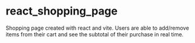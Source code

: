 # react_shopping_page
Shopping page created with react and vite. Users are able to add/remove items from their cart and see the subtotal of their purchase in real time.
